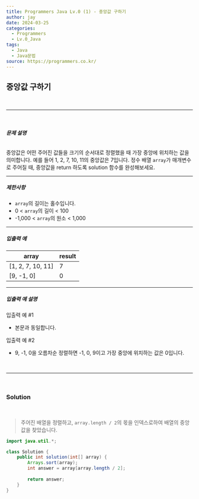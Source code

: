 ```yaml
---
title: Programmers Java Lv.0 (1) - 중앙값 구하기
author: jay
date: 2024-03-25
categories:
  - Programmers
  - Lv.0_Java
tags:
  - Java
  - Java문법
source: https://programmers.co.kr/
---
```

## **중앙값 구하기**

<br />

---

<br/>

###### **문제 설명**

중앙값은 어떤 주어진 값들을 크기의 순서대로 정렬했을 때 가장 중앙에 위치하는 값을 의미합니다. 예를 들어 1, 2, 7, 10, 11의 중앙값은 7입니다. 정수 배열 `array`가 매개변수로 주어질 때, 중앙값을 return 하도록 solution 함수를 완성해보세요.

---

##### **제한사항**

- `array`의 길이는 홀수입니다.
- 0 < `array`의 길이 < 100
- -1,000 < `array`의 원소 < 1,000

---

##### **입출력 예**

|array|result|
|---|---|
|[1, 2, 7, 10, 11]|7|
|[9, -1, 0]|0|

---

##### **입출력 예 설명**

입출력 예 #1

- 본문과 동일합니다.

입출력 예 #2

- 9, -1, 0을 오름차순 정렬하면 -1, 0, 9이고 가장 중앙에 위치하는 값은 0입니다.

<br />

---

<br/>

### **Solution**
<br/>

> 주어진 배열을 정렬하고, `array.length / 2`의 몫을 인덱스로하여 배열의 중앙값을 찾았습니다.

```java
import java.util.*;

class Solution {
    public int solution(int[] array) {
        Arrays.sort(array);       
        int answer = array[array.length / 2];
        
        return answer;
    }
}
```